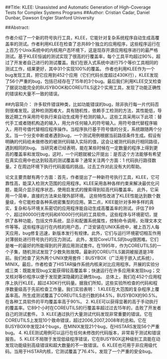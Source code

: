 ##Title:
KLEE: Unassisted and Automatic Generation of High-Coverage Tests for Complex Systems Programs
##Author:
Cristian Cadar, Daniel Dunbar, Dawson Engler Stanford University

##Abstract:

作者介绍了一个新的符号执行工具，KLEE，它能针对复杂系统程序自动生成高覆盖率的测试。作者利用KLEE在检查了总共89个独立的应用程序，这些程序运行在上百万个Unix系统中的内核用户态环境下，这是现存开源应用程序进行的最严格测试。基于KLEE恒诚的测试实现了很高的行覆盖率，每个工具平均超过90%，超过了开发者自己进行的测试覆盖。我们在嵌入式系统中进行75个等价工具相同的测试工作，结果更好，其中31个实现100%的覆盖。
作者也利用KLEE作为一个bug发现工具，把它应用到452个应用（它们代码长度超过430K行），KLEE发现了56个严重的bug，包括已经存在了15年的3个bug。最后我们利用KLEE交叉检查了据说功能完全的BUSYBOOK和COREUTILS这2个实用工具，发现了功能正确性的错误和大量不一致的错误。

##内容简介：
许多软件错误种类，比如功能错误的bug，除非执行每一片代码否则很难发现。这种检测困难大，具有随机性，依赖手工检测的方法，其性能低，导致近期工作采用符号执行来自动生成用于检测的输入。这些工具采用以下此项：替代手工或者随机构造的输入，用允许任何输入的符号输入。用符号值代替程序输入，用符号值代替相应程序操作。当程序执行基于符号值的分支，系统跟随两个分支。当一个分支中断或者遇到bug，一个测试用例根据当前路径条件生成。假设有明确的代码给未做修改的被测代码输入实际的值，这会让被测代码执行相同路径，遇到相同的bug。
当研究者已经表明，能在某些时候在一定数量的程序上得到更高的覆盖率和发现bug，这时，一个问题就被公开提出：是否这个方法能够有希望在真实应用中也达到较高的测试覆盖率？通常关注两个方面：1 代码执行路径数量。2 在周边环境下执行代码面临的挑战。过去工作对此没有大的帮助。

论文主要贡献有两个方面：首先，作者提出了一种新符号执行工具，KLEE，它可靠性高，能深入检测大范围的应用程序。KLEE采用各种各样约束来解决最优化问题，能简介显示程序状态，使用启发式的搜索得到较高代码覆盖率。 此外，它采用一个简单，直接的方法来处理外部环境。 这些特性改进了KLEE性能达到数个数量级，令它能检查各种系统密集型的应用。第二点，KlEE能针对多种多样的真实，复杂和与环境关系密切的应用程序能自动生成高覆盖率的测试。评估了89个，超过80000行库代码和61000行代码的工具软件。这些程序与环境密切，提供了各种功能，包括文件系统，显示和配置系统属性，控制命令调用，处理文本文件等等。这些程序运行在内核的用户态，广泛安装在UNIX系统中，被上百万人每天应用，bug修复迅速，新版本发行有规律。此外，它们与运行环境密切相互作用对薄弱处进行符号执行的压力测试。
此外，发现CoreUTILS的bug很困难。它们是唯一的最好的所能得到的开源应用测试套件。在1995年，作为COREUTILS的一个子集，随机测试发现了少数失败故障。最新的COREUTILS漏洞被报道是3年前。我们检查了另外两个UNIX使用套件：BUSYBOX（广泛用于嵌入式系统），MINIX。最后，作者检查了HISTAR操作系统内核来对比应用程序。开展的实验分成三类：既能发现bug又能获得较高覆盖率；快速运行在许多应用来发现bug；交叉核对等价程序以便于发现更深隐藏的正确性bug。
总体上，我们在452个应用程序上执行KLEE，超过430K行代码量。据我们所知，这些实验所检查的代码和程序数量级高于先前检查工作量。我们实验表明：
1.KLEE在大范围的复杂程序上覆盖率高。所生成测试覆盖了COREUTILS总行数的84.5%，BUSYBOX的90.5%。在各种工具软件的平均覆盖率高于90%。
2. KLEE可以获得显著的高于手动执行的覆盖率。它89个小时在COREUTILS的行覆盖率超过过去15年的，击败了开发者自己的测试套件。
3. KLEE通过执行大量测试代码发现非常重要的错误。它在COREUTILS上发现10个致命错误，超过2006,2007,2008年的总和。它在BUSYBOX中发现24个bugs，在MINIX发现21个bug，在HISTARS发现56个严重bug。
4. KLEE测试用例可以运行在任何未修改的代码版本，非常易于测试和错误报告。
5. KLEE不局限于发现低级程序错误，它在BUSYBOX这种级别工具能在动发现功能级别高级错误和超大数量的不一致错误。
6. KLEE也可用于非应用级代码。当用于HiSTAR内核，它测试覆盖了76.4%，发现了一个严重的安全bug。
